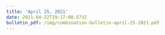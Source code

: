 ```yaml
---
title: 'April 25, 2021'
date: 2021-04-22T19:17:08.573Z
bulletin_pdf: /img/combination-bulletin-april-25-2021.pdf
---
```


